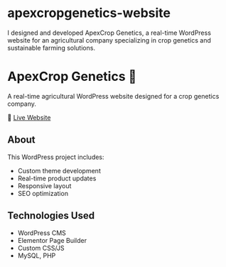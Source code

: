 # apexcropgenetics-website
I designed and developed ApexCrop Genetics, a real-time WordPress website for an agricultural company specializing in crop genetics and sustainable farming solutions.
# ApexCrop Genetics 🌾
A real-time agricultural WordPress website designed for a crop genetics company.

🔗 [Live Website](https://www.apexcropgenetics.com)

## About
This WordPress project includes:
- Custom theme development
- Real-time product updates
- Responsive layout
- SEO optimization

## Technologies Used
- WordPress CMS
- Elementor Page Builder
- Custom CSS/JS
- MySQL, PHP


